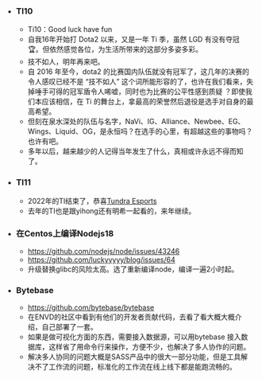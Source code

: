 - ### TI10
	- Ti10：Good luck have fun
	- 自我16年开始打 Dota2 以来，又是一年 Ti 季，虽然 LGD 有没有夺冠 🏆。但依然感觉各位，为生活所带来的这部分多姿多彩。
	- 技不如人，明年再来吧。
	- 自 2016 年至今，dota2 的比赛国内队伍就没有冠军了，这几年的决赛的令人感叹已经不是 “技不如人” 这个词所能形容的了，也许在我们看来，失掉唾手可得的冠军盾令人唏嘘，同时也为比赛的公平性感到质疑 ？即使我们本应该相信，在 Ti 的舞台上，拿最高的荣誉然后退役是选手对自身的最高希望。
	- 但刻在泉水深处的队伍与名字，NaVi、IG、Alliance、Newbee、EG、Wings、Liquid、OG，是永恒吗？在选手的心里，有超越这些的事物吗？也许有吧。
	- 多年以后，越来越少的人记得当年发生了什么，真相或许永远不得而知了。
- ### TI11
	- 2022年的TI结束了，恭喜[Tundra Esports](https://liquipedia.net/dota2/Tundra_Esports)
	- 去年的TI也是跟yihong还有明希一起看的，来年继续。
- ### 在Centos上编译Nodejs18
	- https://github.com/nodejs/node/issues/43246
	- https://github.com/luckyyyyy/blog/issues/64
	- 升级替换glibc的风险太高。选了重新编译node，编译一遍2小时起。
- ### Bytebase
	- https://github.com/bytebase/bytebase
	- 在ENVD的社区中看到有他们的开发者贡献代码，去看了看大概大概介绍，自己部署了一套。
	- 如果是做可视化方面的东西，需要接入数据源，可以用bytebase 接入数据库，这样省了用命令行来操作，方便不少，也解决了多人协作的问题。
	- 解决多人协同的问题大概是SASS产品中的很大一部分功能，但是工具解决不了工作流的问题，标准化的工作流在线上线下都是能跑流畅的。